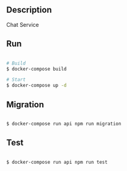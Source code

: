 ## Description

Chat Service

## Run

```bash

# Build
$ docker-compose build

# Start
$ docker-compose up -d

```

## Migration

```bash

$ docker-compose run api npm run migration

```

## Test

```bash

$ docker-compose run api npm run test

```

